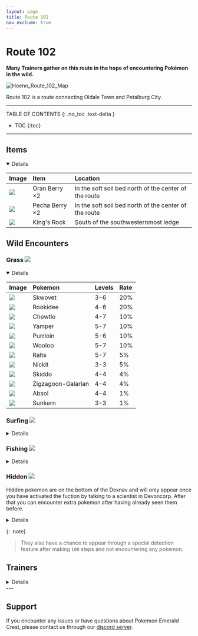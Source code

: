 ```yaml
---
layout: page                  
title: Route 102
nav_exclude: true
---
```


# Route 102

**Many Trainers gather on this route in the hope of encountering Pokémon in the wild.**

![Hoenn_Route_102_Map](https://user-images.githubusercontent.com/109757010/230900892-71976b2d-dcab-4108-be7d-2bcba9489d8f.png)

Route 102 is a route connecting Oldale Town and Petalburg City.

---

TABLE OF CONTENTS
{: .no_toc .text-delta }

- TOC
{:toc}

---
## Items

<details open markdown="block">

| Image                                                                      | Item                | Location                                              |
|:---------------------------------------------------------------------------|:--------------------|:------------------------------------------------------|
| <img src="https://img.pokemondb.net/sprites/items/oran-berry.png">         | Oran Berry ×2       | In the soft soil bed north of the center of the route |
| <img src="https://img.pokemondb.net/sprites/items/pecha-berry.png">        | Pecha Berry ×2      | In the soft soil bed north of the center of the route |
| <img src="https://img.pokemondb.net/sprites/items/kings-rock.png">         | King's Rock         | South of the southwesternmost ledge                   |

</details>
  
## Wild Encounters

### Grass <img src="https://cdn.discordapp.com/attachments/1069560427312332843/1091325360534212618/RSE_Grass.png">

<details open markdown="block">

| Image                                                                                      | Pokemon             | Levels | Rate|
|:-------------------------------------------------------------------------------------------|:--------------------|:-------|:----|
| <img src="https://img.pokemondb.net/sprites/sword-shield/icon/skwovet.png">                | Skwovet             | 3-6    | 20% |  
| <img src="https://img.pokemondb.net/sprites/sword-shield/icon/rookidee.png">               | Rookidee            | 4-6    | 20% |  
| <img src="https://img.pokemondb.net/sprites/sword-shield/icon/chewtle.png">                | Chewtle             | 4-7    | 10% |  
| <img src="https://img.pokemondb.net/sprites/sword-shield/icon/yamper.png">                 | Yamper              | 5-7    | 10% |  
| <img src="https://img.pokemondb.net/sprites/sword-shield/icon/purrloin.png">               | Purrloin            | 5-6    | 10% |  
| <img src="https://img.pokemondb.net/sprites/sword-shield/icon/wooloo.png">                 | Wooloo              | 5-7    | 10% |  
| <img src="https://img.pokemondb.net/sprites/sword-shield/icon/ralts.png">                  | Ralts               | 5-7    | 5%  |  
| <img src="https://img.pokemondb.net/sprites/sword-shield/icon/nickit.png">                 | Nickit              | 3-3    | 5%  |  
| <img src="https://img.pokemondb.net/sprites/sword-shield/icon/skiddo.png">                 | Skiddo              | 4-4    | 4%  |  
| <img src="https://img.pokemondb.net/sprites/sword-shield/icon/zigzagoon-galarian.png">     | Zigzagoon-Galarian  | 4-4    | 4%  |  
| <img src="https://img.pokemondb.net/sprites/sword-shield/icon/absol.png">                  | Absol               | 4-4    | 1%  |  
| <img src="https://img.pokemondb.net/sprites/sword-shield/icon/sunkern.png">                | Sunkern             | 3-3    | 1%  |  

</details>

### Surfing <img src="https://user-images.githubusercontent.com/109757010/230918174-7d1747ae-88cb-4276-bc9a-1682ac25830c.png">

<details close markdown="block">

| Image                                                                                      | Pokemon             | Levels  | Rate|
|:-------------------------------------------------------------------------------------------|:--------------------|:--------|:----|
| <img src="https://img.pokemondb.net/sprites/sword-shield/icon/magikarp.png">               | Magikarp            | 20-30   | 60% |  
| <img src="https://img.pokemondb.net/sprites/sword-shield/icon/corphish.png">               | Corphish            | 10-20   | 30% |  
| <img src="https://img.pokemondb.net/sprites/sword-shield/icon/seaking.png">                | Seaking             | 30-35   | 5%  |  
| <img src="https://img.pokemondb.net/sprites/sword-shield/icon/arrokuda.png">               | Arrokuda            | 5-10    | 4%  |  
| <img src="https://img.pokemondb.net/sprites/sword-shield/icon/goldeen.png">                | Goldeen             | 20-30   | 1%  |  

</details>

### Fishing <img src="https://user-images.githubusercontent.com/109757010/230921100-6454ad86-77a4-4e3e-92f7-464cc6daf48a.png">

<details close markdown="block">

| Image                                                                                  |  Fishing Rod     | Pokemon             | Levels | Rate|
|:---------------------------------------------------------------------------------------|:-----------------|:--------------------|:-------|:----|
| <img src="https://img.pokemondb.net/sprites/sword-shield/icon/magikarp.png">           | Old Rod          | Magikarp            | 5-10   | 70% |  
| <img src="https://img.pokemondb.net/sprites/sword-shield/icon/feebas.png">             | Old Rod          | Feebas              | 5-10   | 30% |  
| <img src="https://img.pokemondb.net/sprites/sword-shield/icon/chewtle.png">            | Good Rod         | Chewtle             | 10-15  | 60% |  
| <img src="https://img.pokemondb.net/sprites/sword-shield/icon/arrokuda.png">           | Good Rod         | Arrokuda            | 10-14  | 20% |  
| <img src="https://img.pokemondb.net/sprites/sword-shield/icon/corphish.png">           | Good Rod         | Corphish            | 10-14  | 20% |  
| <img src="https://img.pokemondb.net/sprites/sword-shield/icon/wishiwashi.png">         | Super Rod        | Wishiwashi          | 11-13  | 40% |  
| <img src="https://img.pokemondb.net/sprites/sword-shield/icon/octillery.png">          | Super Rod        | Octillery           | 9-13   | 40% |  
| <img src="https://img.pokemondb.net/sprites/sword-shield/icon/seaking.png">            | Super Rod        | Seaking             | 10-15  | 15% |  
| <img src="https://img.pokemondb.net/sprites/sword-shield/icon/magikarp.png">           | Super Rod        | Magikarp            | 4-13   | 4%  |  
| <img src="https://img.pokemondb.net/sprites/scarlet-violet/icon/qwilfish-hisuian.png"> | Super Rod        | Qwilfish-Hisuian    | 12-18  | 1%  |  

</details>


### Hidden <img src="https://cdn.discordapp.com/attachments/1069560427312332843/1091325360534212618/RSE_Grass.png">

Hidden pokemon are on the bottom of the Dexnav and will only appear once you have activated the fuction by talking to a scientist in Devoncorp. After that you can encounter extra pokemon after having already seen them before.

<details close markdown="block">

| Image                                                                                      | Pokemon             | Levels |
|:-------------------------------------------------------------------------------------------|:--------------------|:-------|
| <img src="https://img.pokemondb.net/sprites/sword-shield/icon/toxel.png">                  | Toxel               | 3-5    |
| <img src="https://img.pokemondb.net/sprites/sword-shield/icon/turtwig.png">                | Turtwig             | 3-5    |
| <img src="https://img.pokemondb.net/sprites/sword-shield/icon/ditto.png">                  | Ditto               | 3-5    |

</details>

{: .note}
> They also have a chance to appear through a special detection feature after making `100` steps and not encountering any pokemon.

## Trainers

<details close markdown="block">

| Image                                                                               | Trainer             | Pokemon                                 |
|:------------------------------------------------------------------------------------|:--------------------|:----------------------------------------|
| <img src="https://play.pokemonshowdown.com/sprites/trainers/youngster-gen3rs.png">  | Youngster Calvin    | Skwovet Lv. 6                           | 
| <img src="https://play.pokemonshowdown.com/sprites/trainers/bugcatcher-gen3rs.png"> | Bug Catcher Rick    | Blipbug Lv. 5,  Scatterbug Lv. 7        | 
| <img src="https://play.pokemonshowdown.com/sprites/trainers/youngster-gen3rs.png">  | Youngster Allen     | Chewtle Lv. 5,  Growlithe Hisuian Lv. 7 |
| <img src="https://play.pokemonshowdown.com/sprites/trainers/lass-gen3rs.png">       | Lass Tiana          | Wooloo Lv. 6,   Turtwig Lv. 5           |

</details>
---

## Support

If you encounter any issues or have questions about Pokemon Emerald Crest, please contact us through our [discord server].

[discord server]: https://discord.gg/aaghat-s-server-965900074532081674

<script src='https://storage.ko-fi.com/cdn/scripts/overlay-widget.js'></script>
<script>
  kofiWidgetOverlay.draw('aaghatislive', {
    'type': 'floating-chat',
    'floating-chat.donateButton.text': 'Support me',
    'floating-chat.donateButton.background-color': '#794bc4',
    'floating-chat.donateButton.text-color': '#fff'
  });
</script>

